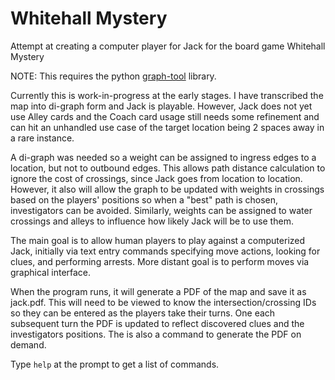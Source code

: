 # Whitehall Mystery
Attempt at creating a computer player for Jack for the board game Whitehall Mystery

NOTE: This requires the python [graph-tool](https://graph-tool.skewed.de/static/doc/index.html) library.

Currently this is work-in-progress at the early stages.  I have transcribed the map into di-graph form and Jack is playable. However, Jack does not yet use Alley cards and the Coach card usage still needs some refinement and can hit an unhandled use case of the target location being 2 spaces away in a rare instance.

A di-graph was needed so a weight can be assigned to ingress edges to a location, but not to outbound edges.  This allows path distance calculation to ignore the cost of crossings, since Jack goes from location to location.  However, it also will allow the graph to be updated with weights in crossings based on the players' positions so when a "best" path is chosen, investigators can be avoided.   Similarly, weights can be assigned to water crossings and alleys to influence how likely Jack will be to use them.

The main goal is to allow human players to play against a computerized Jack, initially via text entry commands specifying move actions, looking for clues, and performing arrests. More distant goal is to perform moves via graphical interface.

When the program runs, it will generate a PDF of the map and save it as jack.pdf.  This will need to be viewed to know the intersection/crossing IDs so they can be entered as the players take their turns.  One each subsequent turn the PDF is updated to reflect discovered clues and the investigators positions.   The is also a command to generate the PDF on demand.

Type `help` at the prompt to get a list of commands.
